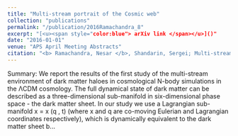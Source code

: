 ```yaml
---
title: "Multi-stream portrait of the Cosmic web"
collection: "publications"
permalink: "/publication/2016Ramachandra_8"
excerpt: "[<u><span style="color:blue"> arXiv link </span></u>]()"
date: "2016-01-01"
venue: "APS April Meeting Abstracts"
citation: "<b> Ramachandra, Nesar </b>, Shandarin, Sergei; Multi-stream portrait of the Cosmic web, APS April Meeting Abstracts, Volume 2016, 2016"
---
```



Summary: We report the results of the first study of the multi-stream environment of dark matter haloes in cosmological N-body simulations in the ΛCDM cosmology. The full dynamical state of dark matter can be described as a three-dimensional sub-manifold in six-dimensional phase space - the dark matter sheet. In our study we use a Lagrangian sub-manifold x = x (q , t) (where x and q are co-moving Eulerian and Lagrangian coordinates respectively), which is dynamically equivalent to the dark matter sheet b...